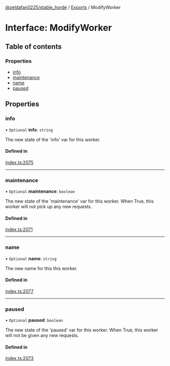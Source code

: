 [@zeldafan0225/stable_horde](../modules.md) / [Exports](../modules.md) / ModifyWorker

# Interface: ModifyWorker

## Table of contents

### Properties

- [info](ModifyWorker.md#info)
- [maintenance](ModifyWorker.md#maintenance)
- [name](ModifyWorker.md#name)
- [paused](ModifyWorker.md#paused)

## Properties

### info

• `Optional` **info**: `string`

The new state of the 'info' var for this worker.

#### Defined in

[index.ts:2075](https://github.com/ZeldaFan0225/stable_horde/blob/bf3b9d2/index.ts#L2075)

___

### maintenance

• `Optional` **maintenance**: `boolean`

The new state of the 'maintenance' var for this worker. When True, this worker will not pick up any new requests.

#### Defined in

[index.ts:2071](https://github.com/ZeldaFan0225/stable_horde/blob/bf3b9d2/index.ts#L2071)

___

### name

• `Optional` **name**: `string`

The new name for this this worker.

#### Defined in

[index.ts:2077](https://github.com/ZeldaFan0225/stable_horde/blob/bf3b9d2/index.ts#L2077)

___

### paused

• `Optional` **paused**: `boolean`

The new state of the 'paused' var for this worker. When True, this worker will not be given any new requests.

#### Defined in

[index.ts:2073](https://github.com/ZeldaFan0225/stable_horde/blob/bf3b9d2/index.ts#L2073)
